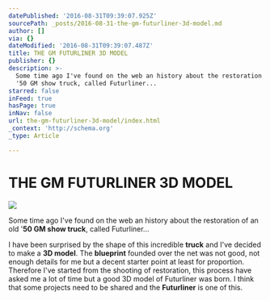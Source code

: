 ```yaml
---
datePublished: '2016-08-31T09:39:07.925Z'
sourcePath: _posts/2016-08-31-the-gm-futurliner-3d-model.md
author: []
via: {}
dateModified: '2016-08-31T09:39:07.487Z'
title: THE GM FUTURLINER 3D MODEL
publisher: {}
description: >-
  Some time ago I've found on the web an history about the restoration of an old
  '50 GM show truck, called Futurliner...
starred: false
inFeed: true
hasPage: true
inNav: false
url: the-gm-futurliner-3d-model/index.html
_context: 'http://schema.org'
_type: Article

---
```

# THE GM FUTURLINER 3D MODEL
![](https://the-grid-user-content.s3-us-west-2.amazonaws.com/e64b3c99-156f-4d4f-b5c0-10f203adea5c.jpg)

Some time ago I've found on the web an history about the restoration of an old '**50 GM show truck**, called Futurliner...

I have been surprised by the shape of this incredible **truck** and I've decided to make a **3D model**. The **blueprint** founded over the net was not good, not enough details for me but a decent starter point at least for proportion. Therefore I've started from the shooting of restoration, this process have asked me a lot of time but a good 3D model of Futurliner was born. I think that some projects need to be shared and the **Futurliner** is one of this.